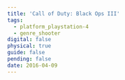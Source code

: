 ```yaml
---
title: 'Call of Duty: Black Ops III'
tags:
  - platform_playstation-4
  - genre_shooter
digital: false
physical: true
guide: false
pending: false
date: 2016-04-09
---
```

